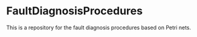 # FaultDiagnosisProcedures
This is a repository for the fault diagnosis procedures based on Petri nets.

